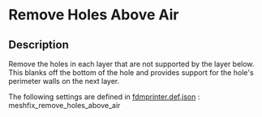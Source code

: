 # Remove Holes Above Air

## Description
Remove the holes in each layer that are not supported by the layer below. This blanks off the bottom of the hole and provides support for the hole's perimeter walls on the next layer.

The following settings are defined in [fdmprinter.def.json](https://github.com/smartavionics/Cura/blob/mb-master/resources/definitions/fdmprinter.def.json) : meshfix_remove_holes_above_air


